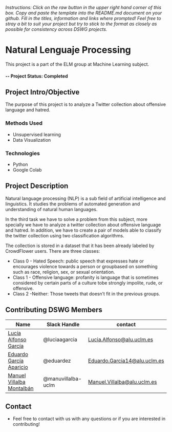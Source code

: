 *Instructions: Click on the raw button in the upper right hand corner of this box.  Copy and paste the template into the README.md document on your github.  Fill in the titles, information and links where prompted! Feel free to stray a bit to suit your project but try to stick to the format as closely as possible for consistency across DSWG projects.*

# Natural Lenguaje Processing
This project is a part of the ELM group at Machine Learning subject.

#### -- Project Status: Completed

## Project Intro/Objective
The purpose of this project is  to analyze a Twitter collection about offensive language and hatred.

### Methods Used
* Unsupervised learning
* Data Visualization

### Technologies
* Python
* Google Colab

## Project Description
Natural language processing (NLP) is a sub field of artificial intelligence and linguistics. It studies the problems of automated generation and understanding of natural human languages.

In the third task we have to solve a problem from this subject, more specially we have to analyze a twitter collection about offensive language and hatred. In addition, we have to create a pair of models able to classify the twitter collection using two classification algorithms.

The collection is stored in a dataset that it has been already labeled by CrowdFlower users. There are three classes:
* Class 0 - Hated Speech: public speech that expresses hate or encourages violence towards a person or groupbased on something such as race, religion, sex, or sexual orientation.
* Class 1 - Offensive language: profanity is language that is sometimes considered by certain parts of a culture tobe strongly impolite, rude, or offensive.
* Class 2 -Neither: Those tweets that doesn’t fit in the previous groups.

## Contributing DSWG Members

|Name     |  Slack Handle   | contact |
|---------|-----------------|---------|
|[Lucía Alfonso García](https://github.com/luciaagarcia)| @luciaagarcia       | Lucia.Alfonso@alu.uclm.es|
|[Eduardo García Aparicio](https://github.com/eduardez) |     @eduardez    | Eduardo.Garcia14@alu.uclm.es
|[Manuel Villalba Montalbán](https://github.com/manuvillalba-uclm) |     @manuvillalba-uclm    | Manuel.Villalba@alu.uclm.es |


## Contact
* Feel free to contact with us with any questions or if you are interested in contributing!
